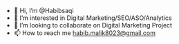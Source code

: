 - 👋 Hi, I’m @Habibsaqi
- 👀 I’m interested in Digital Marketing/SEO/ASO/Analytics
- 💞️ I’m looking to collaborate on Digital Marketing Project
- 📫 How to reach me habib.malik8023@gmail.com

<!---
Habibsaqi/Habibsaqi is a ✨ special ✨ repository because its `README.md` (this file) appears on your GitHub profile.
You can click the Preview link to take a look at your changes.
--->

